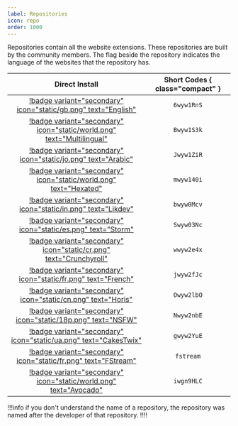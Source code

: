 ```yaml
---
label: Repositories
icon: repo
order: 1000
---
```


Repositories contain all the website extensions. These repositories are built by the community members. The flag beside the repository indicates the language of the websites that the repository has.

Direct Install | Short Codes { class="compact" }
:---: | :---:
[!badge variant="secondary" icon="static/gb.png" text="English"](https://cutt.ly/6wyw1RnS) | `6wyw1RnS`
[!badge variant="secondary" icon="static/world.png" text="Multilingual"](https://cutt.ly/Bwyw1S3k) | `Bwyw1S3k`
[!badge variant="secondary" icon="static/jo.png" text="Arabic"](https://cutt.ly/Jwyw1ZiR) | `Jwyw1ZiR`
[!badge variant="secondary" icon="static/world.png" text="Hexated"](https://cutt.ly/mwyw140i) | `mwyw140i`
[!badge variant="secondary" icon="static/in.png" text="Likdev"](https://cutt.ly/bwyw0Mcv) | `bwyw0Mcv`
[!badge variant="secondary" icon="static/es.png" text="Storm"](https://cutt.ly/Swyw03Nc) | `Swyw03Nc`
[!badge variant="secondary" icon="static/cr.png" text="Crunchyroll"](https://cutt.ly/wwyw2e4x) | `wwyw2e4x`
[!badge variant="secondary" icon="static/fr.png" text="French"](https://cutt.ly/jwyw2fJc) | `jwyw2fJc`
[!badge variant="secondary" icon="static/cn.png" text="Horis"](https://cutt.ly/Owyw2lbO) | `Owyw2lbO`
[!badge variant="secondary" icon="static/18p.png" text="NSFW"](https://cutt.ly/Nwyw2nbE) | `Nwyw2nbE`
[!badge variant="secondary" icon="static/ua.png" text="CakesTwix"](https://cutt.ly/gwyw2YuE) | `gwyw2YuE`
[!badge variant="secondary" icon="static/fr.png" text="FStream"](https://cutt.ly/fstream) | `fstream`
[!badge variant="secondary" icon="static/world.png" text="Avocado"](https://cutt.ly/iwgn9HLC) | `iwgn9HLC`

!!!info
if you don't understand the name of a repository, the repository was named after the developer of that repository.
!!!!
